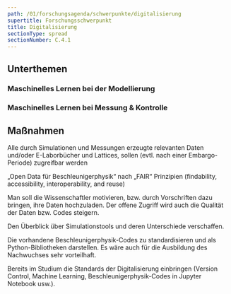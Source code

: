 ```yaml
---
path: /01/forschungsagenda/schwerpunkte/digitalisierung
supertitle: Forschungsschwerpunkt
title: Digitalisierung
sectionType: spread
sectionNumber: C.4.1
---
```


<div class="spread--left spread-area--research-agenda-topic">

</div>

<div class="spread--left spread-area--intro">

<p class="md"><lorem add="5s" /></p>
<p class="md"><lorem add="5s" /></p>
<p class="md"><lorem add="5s" /></p>

</div>

<div class="spread--left spread-area--c-3">

## Unterthemen

### Maschinelles Lernen bei der Modellierung

### Maschinelles Lernen bei Messung & Kontrolle

</div>

<div class="spread--right spread-area--c-3">

## Maßnahmen

Alle durch Simulationen und Messungen erzeugte relevanten Daten und/oder E-Laborbücher und Lattices, sollen (evtl. nach
einer Embargo-Periode) zugreifbar werden

„Open Data für Beschleunigerphysik“ nach „FAIR“ Prinzipien (findability, accessibility, interoperability, and reuse)

Man soll die Wissenschaftler motivieren, bzw. durch Vorschriften dazu bringen, ihre Daten hochzuladen. Der offene
Zugriff wird auch die Qualität der Daten bzw. Codes steigern.

Den Überblick über Simulationstools und deren Unterschiede verschaffen.

Die vorhandene Beschleunigerphysik-Codes zu standardisieren und als Python-Bibliotheken darstellen. Es wäre auch für die
Ausbildung des Nachwuchses sehr vorteilhaft.

Bereits im Studium die Standards der Digitalisierung einbringen (Version Control, Machine Learning,
Beschleunigerphysik-Codes in Jupyter Notebook usw.).
